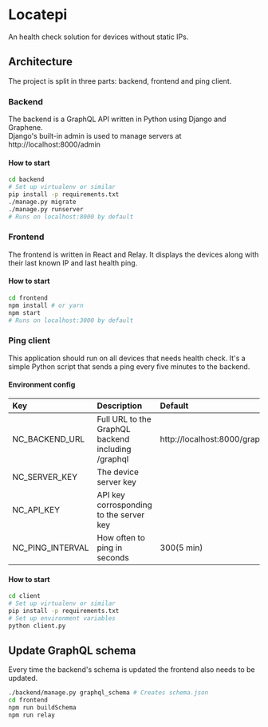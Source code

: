 # Locatepi

An health check solution for devices without static IPs. 

## Architecture

The project is split in three parts: backend, frontend and ping client. 

### Backend

The backend is a GraphQL API written in Python using Django and Graphene.   
Django's built-in admin is used to manage servers at http://localhost:8000/admin

#### How to start

```bash
cd backend
# Set up virtualenv or similar
pip install -p requirements.txt
./manage.py migrate
./manage.py runserver
# Runs on localhost:8000 by default
```

### Frontend

The frontend is written in React and Relay. It displays the devices along with their last known IP and last health ping. 

#### How to start
```bash
cd frontend
npm install # or yarn
npm start
# Runs on localhost:3000 by default
```

### Ping client

This application should run on all devices that needs health check. It's a simple Python script that sends a ping every five minutes to the backend. 

#### Environment config

|Key             |Description|Default|
|:---------------|:----------|:------|
|NC_BACKEND_URL  |Full URL to the GraphQL backend including /graphql|http://localhost:8000/graphql|
|NC_SERVER_KEY  |The device server key||
|NC_API_KEY      |API key corrosponding to the server key||
|NC_PING_INTERVAL|How often to ping in seconds|300(5 min)|

#### How to start

```bash
cd client
# Set up virtualenv or similar
pip install -p requirements.txt
# Set up environment variables
python client.py
```


## Update GraphQL schema

Every time the backend's schema is updated the frontend also needs to be updated. 

```bash
./backend/manage.py graphql_schema # Creates schema.json
cd frontend
npm run buildSchema
npm run relay
```
